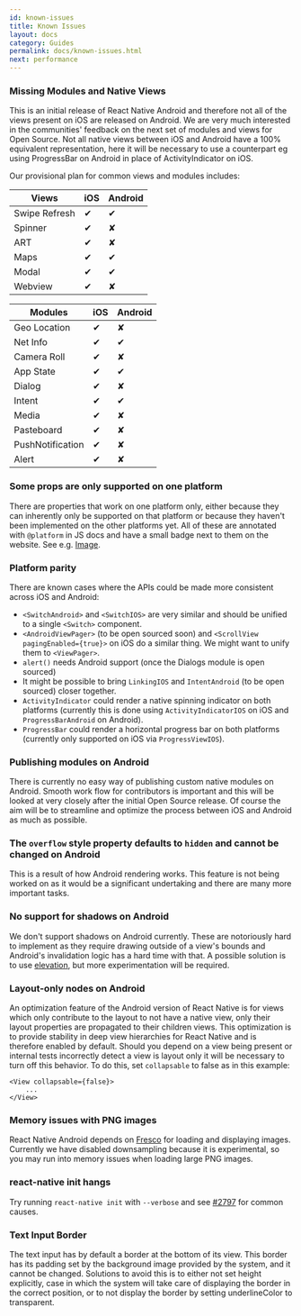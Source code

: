 ```yaml
---
id: known-issues
title: Known Issues
layout: docs
category: Guides
permalink: docs/known-issues.html
next: performance
---
```


### Missing Modules and Native Views

This is an initial release of React Native Android and therefore not all of the views present on iOS are released on Android. We are very much interested in the communities' feedback on the next set of modules and views for Open Source. Not all native views between iOS and Android have a 100% equivalent representation, here it will be necessary to use a counterpart eg using ProgressBar on Android in place of ActivityIndicator on iOS.

Our provisional plan for common views and modules includes:

Views            | iOS | Android
---------------- | --- | -------
Swipe Refresh    | ✔ | ✔
Spinner          | ✔ | ✘
ART              | ✔ | ✘
Maps             | ✔ | ✔
Modal            | ✔ | ✔
Webview          | ✔ | ✘


Modules            | iOS | Android
------------------ | --- | -------
Geo Location       | ✔ | ✘
Net Info           | ✔ | ✔
Camera Roll        | ✔ | ✘
App State          | ✔ | ✔
Dialog             | ✔ | ✘
Intent             | ✔ | ✔
Media              | ✔ | ✘
Pasteboard         | ✔ | ✘
PushNotification   | ✔ | ✘
Alert              | ✔ | ✘


### Some props are only supported on one platform

There are properties that work on one platform only, either because they can inherently only be supported on that platform or because they haven't been implemented on the other platforms yet. All of these are annotated with `@platform` in JS docs and have a small badge next to them on the website. See e.g. [Image](https://facebook.github.io/react-native/docs/image.html).

### Platform parity

There are known cases where the APIs could be made more consistent across iOS and Android:

- `<SwitchAndroid>` and `<SwitchIOS>` are very similar and should be unified to a single `<Switch>` component.
- `<AndroidViewPager>` (to be open sourced soon) and `<ScrollView pagingEnabled={true}>` on iOS do a similar thing. We might want to unify them to `<ViewPager>`.
- `alert()` needs Android support (once the Dialogs module is open sourced)
- It might be possible to bring `LinkingIOS` and `IntentAndroid` (to be open sourced) closer together.
- `ActivityIndicator` could render a native spinning indicator on both platforms (currently this is done using `ActivityIndicatorIOS` on iOS and `ProgressBarAndroid` on Android).
- `ProgressBar` could render a horizontal progress bar on both platforms (currently only supported on iOS via `ProgressViewIOS`).

### Publishing modules on Android

There is currently no easy way of publishing custom native modules on Android. Smooth work flow for contributors is important and this will be looked at very closely after the initial Open Source release. Of course the aim will be to streamline and optimize the process between iOS and Android as much as possible.

### The `overflow` style property defaults to `hidden` and cannot be changed on Android

This is a result of how Android rendering works. This feature is not being worked on as it would be a significant undertaking and there are many more important tasks.

### No support for shadows on Android

We don't support shadows on Android currently. These are notoriously hard to implement as they require drawing outside of a view's bounds and Android's invalidation logic has a hard time with that. A possible solution is to use [elevation](https://developer.android.com/training/material/shadows-clipping.html), but more experimentation will be required.

### Layout-only nodes on Android

An optimization feature of the Android version of React Native is for views which only contribute to the layout to not have a native view, only their layout properties are propagated to their children views. This optimization is to provide stability in deep view hierarchies for React Native and is therefore enabled by default. Should you depend on a view being present or internal tests incorrectly detect a view is layout only it will be necessary to turn off this behavior. To do this, set `collapsable` to false as in this example:
```
<View collapsable={false}>
    ...
</View>
```

### Memory issues with PNG images

React Native Android depends on [Fresco](https://github.com/facebook/fresco) for loading and displaying images. Currently we have disabled downsampling because it is experimental, so you may run into memory issues when loading large PNG images.

### react-native init hangs

Try running `react-native init` with `--verbose` and see [#2797](https://github.com/facebook/react-native/issues/2797) for common causes.

### Text Input Border

The text input has by default a border at the bottom of its view. This border has its padding set by the background image provided by the system, and it cannot be changed. Solutions to avoid this is to either not set height explicitly, case in which the system will take care of displaying the border in the correct position, or to not display the border by setting underlineColor to transparent.
